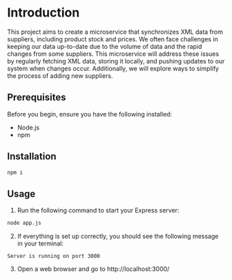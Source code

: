 # Introduction

This project aims to create a microservice that synchronizes XML data from suppliers, including product stock and prices. We often face challenges in keeping our data up-to-date due to the volume of data and the rapid changes from some suppliers. This microservice will address these issues by regularly fetching XML data, storing it locally, and pushing updates to our system when changes occur. Additionally, we will explore ways to simplify the process of adding new suppliers.

## Prerequisites

Before you begin, ensure you have the following installed:

* Node.js
* npm

## Installation
```bash
npm i
```

## Usage

1) Run the following command to start your Express server:

```bash
node app.js
```

2) If everything is set up correctly, you should see the following message in your terminal:

```arduino
Server is running on port 3000
```

3) Open a web browser and go to http://localhost:3000/ 